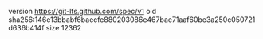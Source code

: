 version https://git-lfs.github.com/spec/v1
oid sha256:146e13bbabf6baecfe880203086e467bae71aaf60be3a250c050721d636b414f
size 12362
